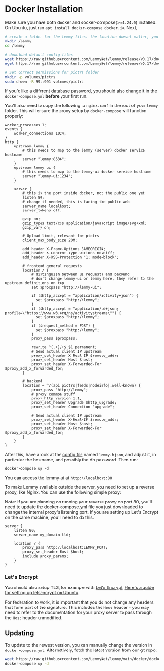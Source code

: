 # Docker Installation

Make sure you have both docker and docker-compose(>=`1.24.0`) installed. On Ubuntu, just run `apt install docker-compose docker.io`. Next,

```bash
# create a folder for the lemmy files. the location doesnt matter, you can put this anywhere you want
mkdir /lemmy
cd /lemmy

# download default config files
wget https://raw.githubusercontent.com/LemmyNet/lemmy/release/v0.17/docker/prod/docker-compose.yml
wget https://raw.githubusercontent.com/LemmyNet/lemmy/release/v0.17/docker/prod/lemmy.hjson

# Set correct permissions for pictrs folder
mkdir -p volumes/pictrs
sudo chown -R 991:991 volumes/pictrs
```

If you'd like a different database password, you should also change it in the `docker-compose.yml` **before** your first run.

You'll also need to copy the following to `nginx.conf` in the root of your `lemmy` folder. This will ensure the proxy setup by `docker-compose` will function properly:

```
worker_processes 1;
events {
    worker_connections 1024;
}
http {
    upstream lemmy {
        # this needs to map to the lemmy (server) docker service hostname
        server "lemmy:8536";
    }
    upstream lemmy-ui {
        # this needs to map to the lemmy-ui docker service hostname
        server "lemmy-ui:1234";
    }

    server {
        # this is the port inside docker, not the public one yet
        listen 80;
        # change if needed, this is facing the public web
        server_name localhost;
        server_tokens off;

        gzip on;
        gzip_types text/css application/javascript image/svg+xml;
        gzip_vary on;

        # Upload limit, relevant for pictrs
        client_max_body_size 20M;

        add_header X-Frame-Options SAMEORIGIN;
        add_header X-Content-Type-Options nosniff;
        add_header X-XSS-Protection "1; mode=block";

        # frontend general requests
        location / {
            # distinguish between ui requests and backend
            # don't change lemmy-ui or lemmy here, they refer to the upstream definitions on top
            set $proxpass "http://lemmy-ui";

            if ($http_accept = "application/activity+json") {
              set $proxpass "http://lemmy";
            }
            if ($http_accept = "application/ld+json; profile=\"https://www.w3.org/ns/activitystreams\"") {
              set $proxpass "http://lemmy";
            }
            if ($request_method = POST) {
              set $proxpass "http://lemmy";
            }
            proxy_pass $proxpass;

            rewrite ^(.+)/+$ $1 permanent;
            # Send actual client IP upstream
            proxy_set_header X-Real-IP $remote_addr;
            proxy_set_header Host $host;
            proxy_set_header X-Forwarded-For $proxy_add_x_forwarded_for;
        }

        # backend
        location ~ ^/(api|pictrs|feeds|nodeinfo|.well-known) {
            proxy_pass "http://lemmy";
            # proxy common stuff
            proxy_http_version 1.1;
            proxy_set_header Upgrade $http_upgrade;
            proxy_set_header Connection "upgrade";

            # Send actual client IP upstream
            proxy_set_header X-Real-IP $remote_addr;
            proxy_set_header Host $host;
            proxy_set_header X-Forwarded-For $proxy_add_x_forwarded_for;
        }
    }
}
```

After this, have a look at the [config file](configuration.md) named `lemmy.hjson`, and adjust it, in particular the hostname, and possibly the db password. Then run:

`docker-compose up -d`

You can access the lemmy-ui at `http://localhost:80`

To make Lemmy available outside the server, you need to set up a reverse proxy, like Nginx. You can use the following simple proxy:

Note: If you are planning on running your reverse proxy on port 80, you'll need to update the docker-compose.yml file you just downloaded to change the internal proxy's listening port. If you are setting up Let's Encrypt on the same machine, you'll need to do this.

```
server {
    listen 80;
    server_name my_domain.tld;

    location / {
        proxy_pass http://localhost:LEMMY_PORT;
        proxy_set_header Host $host;
        include proxy_params;
    }
}
```

### Let's Encrypt

You should also setup TLS, for example with [Let's Encrypt](https://letsencrypt.org/). [Here's a guide for setting up letsencrypt on Ubuntu](https://www.digitalocean.com/community/tutorials/how-to-secure-nginx-with-let-s-encrypt-on-ubuntu-20-04).

For federation to work, it is important that you do not change any headers that form part of the signature. This includes the `Host` header - you may need to refer to the documentation for your proxy server to pass through the `Host` header unmodified.

## Updating

To update to the newest version, you can manually change the version in `docker-compose.yml`. Alternatively, fetch the latest version from our git repo:

```bash
wget https://raw.githubusercontent.com/LemmyNet/lemmy/main/docker/docker-compose.yml
docker-compose up -d
```
